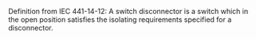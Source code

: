 ﻿Definition from IEC 441-14-12: A switch disconnector is a switch which in the open position satisfies the isolating requirements specified for a disconnector.
